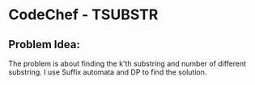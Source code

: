 # CodeChef - TSUBSTR
##  Problem Idea:
The problem is about finding the k'th substring and number of different substring. I use Suffix automata and DP to find the solution.



<!--stackedit_data:
eyJoaXN0b3J5IjpbLTIxMDQxNzU4MjldfQ==
-->